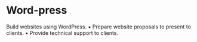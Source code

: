 # Word-press
Build websites using WordPress. ▪ Prepare website proposals to present to clients. ▪ Provide technical support to clients. 
